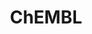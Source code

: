 ---
bigquery: https://console.cloud.google.com/bigquery?p=patents-public-data&d=ebi_chembl&page=dataset
citation: '"The ChEMBL database in 2017." Anna Gaulton, Anne Hersey, Michał Nowotka,
  A Patrícia Bento, Jon Chambers, David Mendez, Prudence Mutowo, Francis Atkinson,
  Louisa J Bellis, Elena Cibrián-Uhalte, Mark Davies, Nathan Dedman, Anneli Karlsson,
  María Paula Magariños, John P Overington, George Papadatos, Ines Smit, Andrew R
  Leach Nucleic acids Research (2017) 45 (Database Issue), D945-D954'
contributors: European Bioinformatics Institute
cost: None
description: ChEMBL Data is a manually curated database of small molecules used in
  drug discovery, including information about existing patented drugs.
documentation: 'schema: https://www.ebi.ac.uk/chembl/db_schema


  '
last_edit: 04/08/2022, 06:09:03
location: https://console.cloud.google.com/marketplace/product/google_patents_public_datasets/chembl
maintained_by: EMBL-EBI, an outstation of European Molecular Biology Laboratory
related_publications: '

  ChEMBL: towards direct deposition of bioassay data.


  Mendez D, Gaulton A, Bento AP, Chambers J, De Veij M, Félix E, Magariños MP, Mosquera
  JF, Mutowo P, Nowotka M, Gordillo-Marañón M, Hunter F, Junco L, Mugumbate G, Rodriguez-Lopez
  M, Atkinson F, Bosc N, Radoux CJ, Segura-Cabrera A, Hersey A, Leach AR.


  — Nucleic Acids Res. 2019; 47(D1):D930-D940. doi: 10.1093/nar/gky1075

  '
schema_fields:
- ap_id
- src_description
- warning_description
- full_mwt
- parent_id
- trade_name
- usan_substem
- record_id
- domain_name
- comp_class_id
- annotation
- ridx
- short_name
- action_type
- pchembl_value
- prod_pat_id
- isoform
- alert_id
- dosage_form
- compound_name
- alert_set_id
- abstract
- warning_id
- assay_organism
- major_class
- availability_type
- doi
- go_id
- ddd_units
- published_units
- predbind_id
- alogp
- prediction_method
- ingredient
- delist_flag
- active_molregno
- tax_id
- black_box_warning
- acd_logp
- lle
- doc_type
- aspect
- class_level
- frac_code
- route
- domain_type
- cellosaurus_id
- cidx
- num_lipinski_ro5_violations
- sequence_md5sum
- related_tid
- assay_category
- assay_source
- previous_company
- sei
- pathway_key
- authors
- num_ro5_violations
- l7
- active_ingredient
- assay_type
- activity_count
- orig_description
- creation_date
- hba_lipinski
- stat
- aromatic_rings
- protein_class_id
- synonyms
- rgid
- mutation
- cell_source_organism
- mc_target_accession
- parent_go_id
- assay_cell_type
- hba
- start_position
- acd_most_bpka
- structure_type
- warnref_id
- ass_cls_map_id
- version
- bto_id
- usan_stem_definition
- formulation_id
- doc_id
- first_approval
- usan_stem_id
- frac_class_id
- sitecomp_id
- tbl
- bao_format
- activity_comment
- mc_target_type
- ddd_comment
- drug_product_flag
- assay_param_id
- species_group_flag
- assay_tax_id
- domain_id
- hrac_code
- inorganic_flag
- prodrug
- dosed_ingredient
- submission_date
- level5
- level2_description
- applicant_full_name
- selectivity_comment
- patent_use_code
- molecular_mechanism
- l3
- ro3_pass
- who_extra
- ref_id
- units
- warning_type
- withdrawn_flag
- name
- type
- direct_interaction
- curation_comment
- parameter_value
- first_page
- qudt_units
- domain_description
- site_name
- warning_class
- efo_id
- enzyme_tid
- efo_term
- class_type
- mol_frac_id
- uberon_id
- mc_tax_id
- site_residues
- mw_monoisotopic
- cell_ontology_id
- max_phase
- last_active
- component_synonym
- enzyme_name
- comp_go_id
- ref_type
- molecular_species
- indication_class
- polymer_flag
- patent_expire_date
- irac_class_id
- parent_type
- mol_hrac_id
- stem
- protclasssyn_id
- bao_endpoint
- l2
- toid
- qed_weighted
- l1
- parent_molregno
- cpd_str_alert_id
- drug_record_id
- acd_logd
- standard_relation
- psa
- level2
- drug_substance_flag
- db_version
- oral
- syn_type
- strength
- bei
- num_alerts
- pubmed_id
- metref_id
- uo_units
- curated_by
- tid
- cell_source_tax_id
- updated_on
- source_domain_id
- cell_name
- pathway_id
- mc_target_name
- assay_test_type
- who_name
- aidx
- nda_type
- year
- targrel_id
- mechanism_of_action
- cl_lincs_id
- withdrawn_year
- volume
- withdrawn_reason
- withdrawn_class
- component_id
- compsyn_id
- cx_most_apka
- value
- relation
- clo_id
- molfile
- disease_efficacy
- metabolite_record_id
- target_desc
- l6
- chebi_par_id
- end_position
- chembl_id
- helm_notation
- target_type
- standard_value
- confidence_score
- compd_id
- met_comment
- label
- l4
- full_molformula
- assay_subcellular_fraction
- src_short_name
- pref_name
- normal_range_min
- comments
- therapeutic_flag
- mec_id
- smid
- withdrawn_country
- level3_description
- published_type
- molecule_type
- variant_id
- tissue_id
- mw_freebase
- patent_id
- warning_year
- priority
- std_act_id
- warning_country
- stem_class
- innovator_company
- homologue
- issue
- biocomp_id
- confidence
- hbd_lipinski
- site_id
- src_id
- level4_description
- actsm_id
- journal
- cx_logd
- parenteral
- relationship
- result_flag
- accession
- assay_desc
- job_id
- met_id
- chirality
- mc_organism
- topical
- level3
- caloha_id
- substrate_record_id
- research_stem
- level4
- standard_inchi
- subgroup
- as_id
- co_stem_id
- ddd_value
- mechanism_comment
- path
- ad_type
- bao_id
- cell_source_tissue
- le
- sequence
- tid_fixed
- potential_duplicate
- level1_description
- company
- hbd
- first_in_class
- published_value
- component_type
- irac_code
- entity_id
- smarts
- protein_class_desc
- atc_code
- src_compound_id
- standard_upper_value
- title
- ddd_admr
- acd_most_apka
- assay_class_id
- l5
- binding_site_comment
- data_validity_comment
- molregno
- compound_key
- standard_units
- rtb
- standard_inchi_key
- assay_strain
- status
- relationship_type
- log_id
- targcomp_id
- parameter_type
- upper_value
- standard_text_value
- cx_logp
- activity_id
- country
- l8
- standard_type
- description
- published_relation
- definition
- max_phase_for_ind
- normal_range_max
- usan_stem
- ref_url
- text_value
- mecref_id
- drugind_id
- alert_name
- entity_type
- cell_id
- publication_number
- downgraded
- product_id
- natural_product
- met_conversion
- heavy_atoms
- src_assay_id
- assay_tissue
- organism
- level1
- protein_class_synonym
- set_name
- res_stem_id
- approval_date
- hrac_class_id
- target_mapping
- last_page
- canonical_smiles
- idx
- assay_id
- relationship_desc
- cx_most_bpka
- db_source
- mesh_heading
- source
- mol_irac_id
- updated_by
- mesh_id
- mol_atc_id
- ddd_id
- standard_flag
- patent_no
- oc_id
- molsyn_id
- usan_year
- indref_id
- cell_description
shortname: chembl
tags:
- biotechnology
- health
- chemical
- bioinformatics
- medical
terms_of_use: CC BY-SA 3.0
title: ChEMBL
uuid: e232a192-965c-4ec9-904c-155b6dfe56c5
---